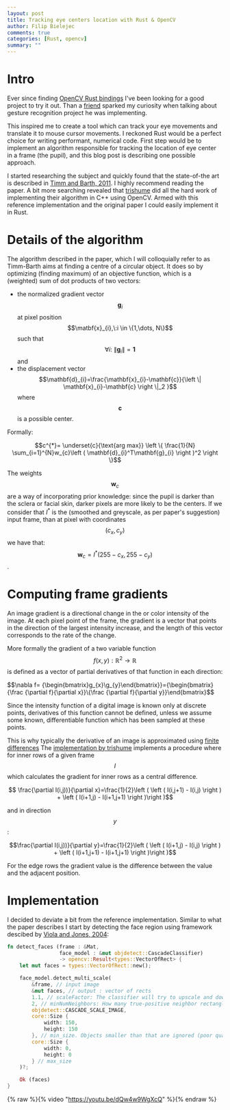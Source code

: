 ```yaml
---
layout: post
title: Tracking eye centers location with Rust & OpenCV
author: Filip Bielejec
comments: true
categories: [Rust, opencv]
summary: ""
---
```


# <a name="intro"/> Intro

Ever since finding [OpenCV Rust bindings](https://github.com/twistedfall/opencv-rust/) I've been looking for a good project to try it out.
Than a [friend](https://github.com/jpmonettas/) sparked my curiosity when talking about gesture recognition project he was implementing.

This inspired me to create a tool which can track your eye movements and translate it to mouse cursor movements.
I reckoned Rust would be a perfect choice for writing performant, numerical code.
First step would be to implement an algorithm responsible for tracking the location of eye center in a frame (the pupil), and this blog post is describing one possible approach.

I started researching the subject and quickly found that the state-of-the art is described in [Timm and Barth, 2011](https://www.inb.uni-luebeck.de/fileadmin/files/PUBPDFS/TiBa11b.pdf).
I highly recommend reading the paper.
A bit more searching revealed that [trishume](https://github.com/trishume/eyeLike) did all the hard work of implementing their algorithm in C++ using OpenCV.
Armed with this reference implementation and the original paper I could easily implement it in Rust.

# <a name="details"/> Details of the algorithm

The algorithm described in the paper, which I will colloquially refer to as Timm-Barth aims at finding a centre of a circular object.
It does so by optimizing (finding  maximum) of an objective function, which is a (weighted) sum of dot products of two vectors:
- the normalized gradient vector $$\mathbf{g}_{i}$$ at pixel position $$\matbf{x}_{i},\:i \in \{1,\dots, N\}$$ such that $$\forall i:\:\left \| \mathbf{g}_{i} \right \|=\mathbf{1}$$ and
- the displacement vector $$\mathbf{d}_{i}=\frac{\mathbf{x}_{i}-\mathbf{c}}{\left \| \mathbf{x}_{i}-\mathbf{c} \right \|_2 }$$
where $$\mathbf{c}$$ is a possible center.

Formally:

$$c^{*}= \underset{c}{\text{arg max}} \left \{ \frac{1}{N} \sum_{i=1}^{N}w_{c}\left ( \mathbf{d}_{i}^T\mathbf{g}_{i} \right )^2 \right \}$$

The weights $$\mathbf{w}_c$$ are a way of incorporating prior knowledge: since the pupil is darker than the sclera or facial skin, darker pixels are more likely to be the centers.
If we consider that $I^*$ is the (smoothed and greyscale, as per paper's suggestion) input frame, than at pixel with coordinates $$(c_x, c_y)$$ we have that: $$\mathbf{w}_c=I^*\left ( 255-c_x,255-c_y \right )$$.

# <a name="gradients"/> Computing frame gradients

An image gradient is a directional change in the or color intensity of the image.
At each pixel point of the frame, the gradient is a vector that points in the direction of the largest intensity increase, and the length of this vector corresponds to the rate of the change.

More formally the gradient of a two variable function $$f(x,y):\mathbb{R}^2\rightarrow \mathbb{R}$$ is defined as a vector of partial derivatives of that function in each direction:

$$\nabla f= {\begin{bmatrix}g_{x}\\g_{y}\end{bmatrix}}={\begin{bmatrix}{\frac {\partial f}{\partial x}}\\{\frac {\partial f}{\partial y}}\end{bmatrix}$$

Since the intensity function of a digital image is known only at discrete points, derivatives of this function cannot be defined, unless we assume some known, differentiable function which has been sampled at these points.

This is why typically the derivative of an image is approximated using [finite differences](https://en.wikipedia.org/wiki/Finite_difference)
The [implementation by trishume](https://github.com/trishume/eyeLike) implements a procedure where for inner rows of a given frame $$I$$ which calculates the gradient for inner rows as a central difference.
<!-- For $$\forall (i,j), \: i\neq j$$ the gradient in direction $$x$$ is: -->

$$ \frac{\partial I(i,j))}{\partial x}=\frac{1}{2}\left ( \left ( I(i,j+1) - I(i,j) \right )  + \left ( I(i+1,j) - I(i+1,j+1) \right )\right )$$

and in direction $$y$$:

$$\frac{\partial I(i,j))}{\partial y}=\frac{1}{2}\left ( \left ( I(i+1,j) - I(i,j) \right )  + \left ( I(i+1,j+1) - I(i+1,j+1) \right )\right )$$

For the edge rows the gradient value is the difference between the value and the adjacent position.

# <a name="implementation"/> Implementation

I decided to deviate a bit from the reference implementation.
Similar to what the paper describes I start by detecting the face region using framework descibed by [Viola and Jones, 2004](https://www.researchgate.net/publication/220660094_Robust_Real-Time_Face_Detection):

```rust
fn detect_faces (frame : &Mat,
                 face_model : &mut objdetect::CascadeClassifier)
                 -> opencv::Result<types::VectorOfRect> {
    let mut faces = types::VectorOfRect::new();

    face_model.detect_multi_scale(
        &frame, // input image
        &mut faces, // output : vector of rects
        1.1, // scaleFactor: The classifier will try to upscale and downscale the image by this factor
        2, // minNumNeighbors: How many true-positive neighbor rectangles do you want to assure before predicting a region as a face? The higher this face, the lower the chance of detecting a non-face as face, but also lower the chance of detecting a face as face.
        objdetect::CASCADE_SCALE_IMAGE,
        core::Size {
            width: 150,
            height: 150
        }, // min_size. Objects smaller than that are ignored (poor quality webcam is 640 x 480, so that should do it)
        core::Size {
            width: 0,
            height: 0
        } // max_size
    )?;

    Ok (faces)
}
```

<!-- <video width="640" height="480" controls="controls"> -->
<!--   <source src="{{ site.baseurl }}/images/2020-07-01-rust-opencv-eye-center-localisation/screencast.mp4" type="video/mp4"> -->
<!-- </video> -->

<!-- {% video http://s3.imathis.com/video/zero-to-fancy-buttons.mp4 640 320 http://s3.imathis.com/video/zero-to-fancy-buttons.png %} -->

<!-- {% video {{ site.baseurl }}/images/2020-07-01-rust-opencv-eye-center-localisation/screencast.mp4 640 480 {{ site.baseurl }}/images/2020-07-01-rust-opencv-eye-center-localisation/screenshot.png %} -->



<!-- <video src="http://s3.imathis.com/video/zero-to-fancy-buttons.mp4" poster="http://s3.imathis.com/video/zero-to-fancy-buttons.png" width="320" height="200" controls preload></video> -->

{% raw %}{% video "https://youtu.be/dQw4w9WgXcQ" %}{% endraw %}
